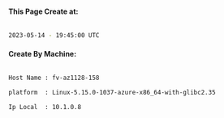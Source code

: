 
   
#### This Page Create at:

```bash

2023-05-14 - 19:45:00 UTC

```

#### Create By Machine:

```bash

Host Name : fv-az1128-158

platform  : Linux-5.15.0-1037-azure-x86_64-with-glibc2.35

Ip Local  : 10.1.0.8

```

